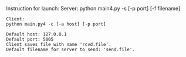 Instruction for launch:
	Server:
	python main4.py -s [-p port] [-f filename]

	Client:
	python main.py4 -c [-a host] [-p port]

	Default host: 127.0.0.1
	Default port: 5005
	Client saves file with name 'rcvd.file'.
	Default filename for server to send: 'send.file'.
